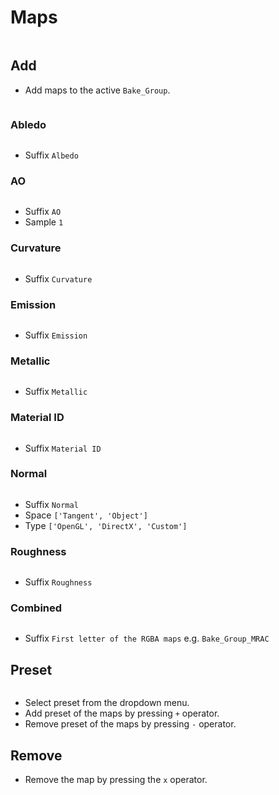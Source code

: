 # Maps
<p><img :src="$withBase('/img/map.png')" alt='' /></p>

## Add
- Add maps to the active `Bake_Group`.
<p><img :src="$withBase('/img/map_all.png')" alt='' /></p>

### Abledo
<p><img :src="$withBase('/img/albedo.png')" alt='' /></p>

- Suffix `Albedo`

### AO
<p><img :src="$withBase('/img/ao.png')" alt='' /></p>

- Suffix `AO`
- Sample `1`

### Curvature
<p><img :src="$withBase('/img/curvature.png')" alt='' /></p>

- Suffix `Curvature`

### Emission
<p><img :src="$withBase('/img/emission.png')" alt='' /></p>

- Suffix `Emission`

### Metallic
<p><img :src="$withBase('/img/metallic.png')" alt='' /></p>

- Suffix `Metallic`

### Material ID
<p><img :src="$withBase('/img/material_id.png')" alt='' /></p>

- Suffix `Material ID`

### Normal
<p><img :src="$withBase('/img/normal_tangent.png')" alt='' /></p>

- Suffix `Normal`
- Space `['Tangent', 'Object']`
- Type `['OpenGL', 'DirectX', 'Custom']`

### Roughness
<p><img :src="$withBase('/img/roughness.png')" alt='' /></p>

- Suffix `Roughness`

### Combined
<p><img :src="$withBase('/img/combined.png')" alt='' /></p>

- Suffix `First letter of the RGBA maps` e.g. `Bake_Group_MRAC`

## Preset
<p><img :src="$withBase('/img/map_preset.png')" alt='' /></p>

- Select preset from the dropdown menu.
- Add preset of the maps by pressing `+` operator.
- Remove preset of the maps by pressing `-` operator.

## Remove
- Remove the map by pressing the `x` operator.